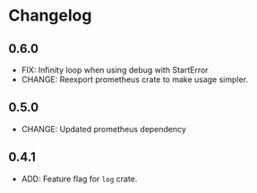 # Changelog

## 0.6.0

* FIX: Infinity loop when using debug with StartError
* CHANGE: Reexport prometheus crate to make usage simpler.

## 0.5.0

* CHANGE: Updated prometheus dependency

## 0.4.1

* ADD: Feature flag for `log` crate.
